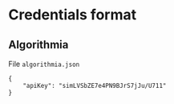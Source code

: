 # Credentials format

## Algorithmia

File `algorithmia.json`

```
{
    "apiKey": "simLVSbZE7e4PN9BJrS7jJu/U711"
}
```